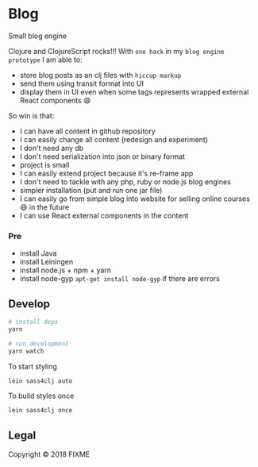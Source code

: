 # Blog

Small blog engine

Clojure and ClojureScript rocks!!!
With `one hack` in my `blog engine prototype` I am able to: 
* store blog posts as an clj files with `hiccup markup`
* send them using transit format into UI
* display them in UI even when some tags represents wrapped external React components :smile:

So win is that:
* I can have all content in github repository
* I can easily change all content (redesign and experiment)
* I don't need any db
* I don't need serialization into json or binary format
* project is small
* I can easily extend project because it's re-frame app
* I don't need to tackle with any php, ruby or node.js blog engines 
* simpler installation (put and run one jar file)
* I can easily go from simple blog into website for selling online courses :smile: in the future
* I can use React external components in the content

### Pre

* install Java
* install Leiningen
* install node.js + npm + yarn
* install node-gyp `apt-get install node-gyp` if there are errors

## Develop

```bash
# install deps
yarn 

# run development
yarn watch
```

To start styling

```sh
lein sass4clj auto
```

To build styles once

```sh
lein sass4clj once
```

## Legal

Copyright © 2018 FIXME

